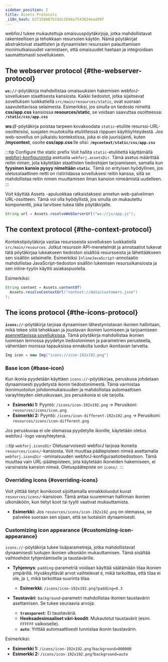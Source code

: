 ```yaml
---
sidebar_position: 2
title: Assets Protocols
_i18n_hash: b37158687b15dc2b94a7543624eaa09f
---
```

webforJ tukee mukautettuja omaisuuspöytäkirjoja, jotka mahdollistavat rakenteellisen ja tehokkaan resurssien käytön. Nämä pöytäkirjat abstraktoivat staattisten ja dynaamisten resurssien palauttamisen monimutkaisuudet varmistaen, että omaisuudet haetaan ja integroidaan saumattomasti sovellukseen.

## The webserver protocol {#the-webserver-protocol}

**`ws://`**-pöytäkirja mahdollistaa omaisuuksien hakemisen webforJ-sovelluksen staattisesta kansiosta. Kaikki tiedostot, jotka sijaitsevat sovelluksen luokkatiellä `src/main/resources/static`, ovat suoraan saavutettavissa selaimesta. Esimerkiksi, jos sinulla on tiedosto nimeltä **css/app.css** kansiossa **resources/static**, se voidaan saavuttaa osoitteessa: **`/static/css/app.css`**

**ws://**-pöytäkirja poistaa tarpeen kovakoodata `static`-etuliite resurssi-URL-osoitteisiisi, suojaten muutoksilta etuliitteissä riippuen käyttöyhteydestä. Jos web-sovellus on julkaistu kontekstissa, joka ei ole juurisijainti, kuten **/mycontext**, osoite **css/app.css**:lle olisi: **`/mycontext/static/css/app.css`**

:::tip Configure the static prefix
Voit hallita `static`-etuliitettä käyttämällä [webforj-konfigurointia](../configuration/properties#configuration-options) asetusta `webforj.assetsDir`. Tämä asetus määrittää reitin nimen, jota käytetään staattisten tiedostojen tarjoamiseen, samalla kun **fyysinen kansio pysyy nimeltään `static`**. Tämä on erityisen hyödyllinen, jos oletusstaattinen reitti on ristiriidassa sovelluksesi reitin kanssa, sillä se mahdollistaa reitin nimen muuttamisen ilman kansion nimeämistä uudelleen.
:::

Voit käyttää <JavadocLink type="foundation" location="com/webforj/utilities/Assets" code='true'>Assets</JavadocLink> -apuluokkaa ratkaistaksesi annetun web-palvelimen URL-osoitteen. Tämä voi olla hyödyllistä, jos sinulla on mukautettu komponentti, joka tarvitsee tukea tälle pöytäkirjalle.

```java
String url = Assets.resolveWebServerUrl("ws://js/app.js");
```

## The context protocol {#the-context-protocol}

Kontekstipöytäkirja vastaa resursseista sovelluksen luokkatiellä `src/main/resources`. Jotkut resurssin API-menetelmät ja annotaatiot tukevat tätä pöytäkirjaa lukeakseen tiedoston sisältöä resursseista ja lähettääkseen sen sisällön selaimelle. Esimerkiksi `InlineJavaScript`-annotaatio mahdollistaa JavaScript-tiedoston sisällön lukemisen resurssikansiosta ja sen inline-tyylin käyttö asiakaspuolella.

Esimerkiksi:

```java
String content = Assets.contentOf(
  Assets.resolveContextUrl("context://data/customers.json")
);
```

## The icons protocol {#the-icons-protocol}

**`icons://`**-pöytäkirja tarjoaa dynaamisen lähestymistavan ikonien hallintaan, mikä tekee siitä tehokkaan ja joustavan ikonien luomiseen ja tarjoamiseen [asennettavissa sovelluksissa](../configuration/installable-apps). Tämä pöytäkirja mahdollistaa ikonien luomisen lennossa pyydetyn tiedostonimen ja parametrien perusteella, vähentäen monissa tapauksissa ennakolta luodun ikonitavan tarvetta.

```java
Img icon = new Img("icons://icon-192x192.png")
```

### Base icon {#base-icon}

Kun ikonia pyydetään käyttäen `icons://`-pöytäkirjaa, peruskuva johdetaan dynaamisesti pyydetystä ikonin tiedostonimestä. Tämä varmistaa ikonimuotoilun johdonmukaisuuden ja mahdollistaa automaattisen varayhteyden oletuskuvaan, jos perusikonia ei ole tarjolla.

- **Esimerkki 1:** Pyyntö: `/icons/icon-192x192.png` → Perusikoni: `resources/icons/icon.png`
- **Esimerkki 2:** Pyyntö: `/icons/icon-different-192x192.png` → Perusikoni: `resources/icons/icon-different.png`

Jos peruskuvaa ei ole olemassa pyydetylle ikonille, käytetään oletus webforJ -logo varayhteytenä.

:::tip `webforj.iconsDir`
Oletusarvoisesti webforJ tarjoaa ikoneita `resources/icons/`-kansiosta. Voit muuttaa päätepisteen nimeä asettamalla `webforj.iconsDir` -ominaisuuden webforJ-konfiguraatiotiedostoon. Tämä muuttaa vain URL-päätepisteen, jota käytetään ikoneiden hakemiseen, ei varsinaista kansion nimeä. Oletuspäätepiste on `icons/`.
:::

### Overriding Icons {#overriding-icons}

Voit ylittää tietyt ikonikooot sijoittamalla ennakkoluodut kuvat `resources/icons/`-kansioon. Tämä antaa suuremman hallinnan ikonien ulkonäköön, kun tietyt koot tai tyylit vaativat mukauttamista.

- **Esimerkki:** Jos `resources/icons/icon-192x192.png` on olemassa, se palvelee suoraan sen sijaan, että se luotaisiin dynaamisesti.

### Customizing icon appearance {#customizing-icon-appearance}

`icons://`-pöytäkirja tukee lisäparametreja, jotka mahdollistavat dynaamisesti luotujen ikonien ulkonäön mukauttamisen. Tämä sisältää vaihtoehdot tyhjentämiselle ja taustavärille.

- **Tyhjennys**: `padding`-parametriä voidaan käyttää säätämään tilaa ikonien ympärillä. Hyväksyttävät arvot vaihtelevat `0`, mikä tarkoittaa, että tilaa ei ole, ja `1`, mikä tarkoittaa suurinta tilaa.
  - **Esimerkki:** `/icons/icon-192x192.png?padding=0.3`
  
- **Taustaväri**: `background`-parametri mahdollistaa ikonien taustavärin asettamisen. Se tukee seuraavia arvoja:
  - **`transparent`**: Ei taustaväriä.
  <!-- vale off -->
  - **Heeksadesimaaliset väri-koodit**: Mukautetut taustavärit (esim. `FFFFFF` valkoiselle).
  <!-- vale on -->
  - **`auto`**: Yrittää automaattisesti tunnistaa ikonin taustavärin.

Esimerkiksi: 
  
  - **Esimerkki 1:** `/icons/icon-192x192.png?background=000000`
  - **Esimerkki 2:** `/icons/icon-192x192.png?background=auto`
